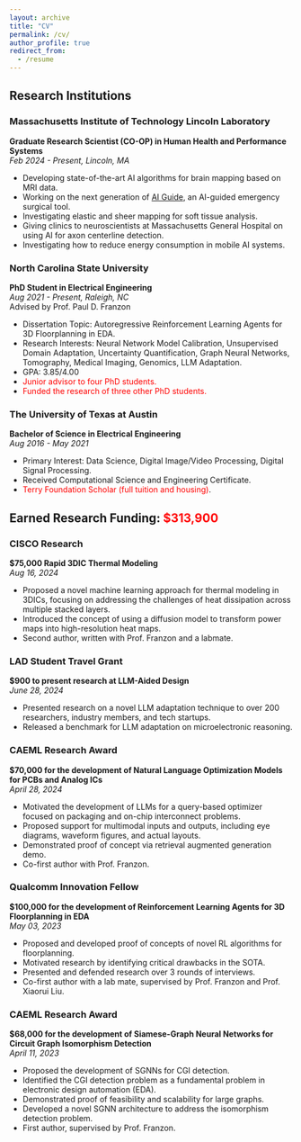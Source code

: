 ```yaml
---
layout: archive
title: "CV"
permalink: /cv/
author_profile: true
redirect_from:
  - /resume
---
```


<!-- {% include base_path %} -->
## Research Institutions

### Massachusetts Institute of Technology Lincoln Laboratory
**Graduate Research Scientist (CO-OP) in Human Health and Performance Systems**  
*Feb 2024 - Present, Lincoln, MA*  
- Developing state-of-the-art AI algorithms for brain mapping based on MRI data.
- Working on the next generation of [AI Guide](https://www.ll.mit.edu/sites/default/files/other/doc/2023-02/TVO_Technology_Highlight_15_AIGUIDE.pdf), an AI-guided emergency surgical tool.
- Investigating elastic and sheer mapping for soft tissue analysis.
- Giving clinics to neuroscientists at Massachusetts General Hospital on using AI for axon centerline detection.
- Investigating how to reduce energy consumption in mobile AI systems.

### North Carolina State University
**PhD Student in Electrical Engineering**  
*Aug 2021 - Present, Raleigh, NC*  
Advised by Prof. Paul D. Franzon  
- Dissertation Topic: Autoregressive Reinforcement Learning Agents for 3D Floorplanning in EDA.
- Research Interests: Neural Network Model Calibration, Unsupervised Domain Adaptation, Uncertainty Quantification, Graph Neural Networks, Tomography, Medical Imaging, Genomics, LLM Adaptation.
- GPA: 3.85/4.00
- <span style="color: red;">Junior advisor to four PhD students.</span>
- <span style="color: red;">Funded the research of three other PhD students.</span>

### The University of Texas at Austin
**Bachelor of Science in Electrical Engineering**  
*Aug 2016 - May 2021*  
- Primary Interest: Data Science, Digital Image/Video Processing, Digital Signal Processing.
- Received Computational Science and Engineering Certificate.
- <span style="color: red;">Terry Foundation Scholar (full tuition and housing)</span>.

## Earned Research Funding: <span style="color: red;">$313,900</span>

### CISCO Research
**$75,000 Rapid 3DIC Thermal Modeling**  
*Aug 16, 2024*  
- Proposed a novel machine learning approach for thermal modeling in 3DICs, focusing on addressing the challenges of heat dissipation across multiple stacked layers.
- Introduced the concept of using a diffusion model to transform power maps into high-resolution heat maps.
- Second author, written with Prof. Franzon and a labmate.

### LAD Student Travel Grant
**$900 to present research at LLM-Aided Design**  
*June 28, 2024*  
- Presented research on a novel LLM adaptation technique to over 200 researchers, industry members, and tech startups.
- Released a benchmark for LLM adaptation on microelectronic reasoning.

### CAEML Research Award
**$70,000 for the development of Natural Language Optimization Models for PCBs and Analog ICs**  
*April 28, 2024*  
- Motivated the development of LLMs for a query-based optimizer focused on packaging and on-chip interconnect problems.
- Proposed support for multimodal inputs and outputs, including eye diagrams, waveform figures, and actual layouts.
- Demonstrated proof of concept via retrieval augmented generation demo.
- Co-first author with Prof. Franzon.

### Qualcomm Innovation Fellow
**$100,000 for the development of Reinforcement Learning Agents for 3D Floorplanning in EDA**  
*May 03, 2023*  
- Proposed and developed proof of concepts of novel RL algorithms for floorplanning.
- Motivated research by identifying critical drawbacks in the SOTA.
- Presented and defended research over 3 rounds of interviews.
- Co-first author with a lab mate, supervised by Prof. Franzon and Prof. Xiaorui Liu.

### CAEML Research Award
**$68,000 for the development of Siamese-Graph Neural Networks for Circuit Graph Isomorphism Detection**  
*April 11, 2023*  
- Proposed the development of SGNNs for CGI detection.
- Identified the CGI detection problem as a fundamental problem in electronic design automation (EDA).
- Demonstrated proof of feasibility and scalability for large graphs.
- Developed a novel SGNN architecture to address the isomorphism detection problem.
- First author, supervised by Prof. Franzon.
